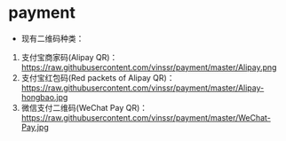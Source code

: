 # payment

- 现有二维码种类：
1. 支付宝商家码(Alipay QR)：https://raw.githubusercontent.com/vinssr/payment/master/Alipay.png
2. 支付宝红包码(Red packets of Alipay QR)：https://raw.githubusercontent.com/vinssr/payment/master/Alipay-hongbao.jpg
2. 微信支付二维码(WeChat Pay QR)：https://raw.githubusercontent.com/vinssr/payment/master/WeChat-Pay.jpg
